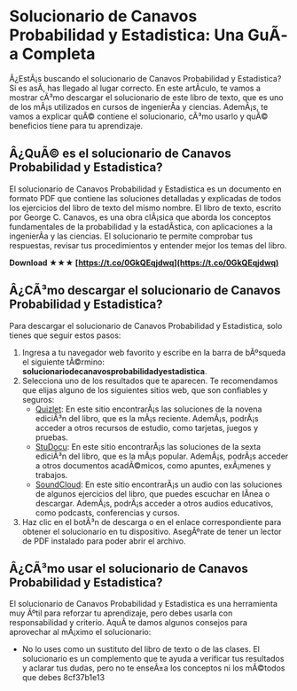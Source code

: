 
 
# Solucionario de Canavos Probabilidad y Estadistica: Una GuÃ­a Completa
  
Â¿EstÃ¡s buscando el solucionario de Canavos Probabilidad y Estadistica? Si es asÃ­, has llegado al lugar correcto. En este artÃ­culo, te vamos a mostrar cÃ³mo descargar el solucionario de este libro de texto, que es uno de los mÃ¡s utilizados en cursos de ingenierÃ­a y ciencias. AdemÃ¡s, te vamos a explicar quÃ© contiene el solucionario, cÃ³mo usarlo y quÃ© beneficios tiene para tu aprendizaje.
  
## Â¿QuÃ© es el solucionario de Canavos Probabilidad y Estadistica?
  
El solucionario de Canavos Probabilidad y Estadistica es un documento en formato PDF que contiene las soluciones detalladas y explicadas de todos los ejercicios del libro de texto del mismo nombre. El libro de texto, escrito por George C. Canavos, es una obra clÃ¡sica que aborda los conceptos fundamentales de la probabilidad y la estadÃ­stica, con aplicaciones a la ingenierÃ­a y las ciencias. El solucionario te permite comprobar tus respuestas, revisar tus procedimientos y entender mejor los temas del libro.
 
**Download ★★★ [https://t.co/0GkQEqjdwq](https://t.co/0GkQEqjdwq)**


  
## Â¿CÃ³mo descargar el solucionario de Canavos Probabilidad y Estadistica?
  
Para descargar el solucionario de Canavos Probabilidad y Estadistica, solo tienes que seguir estos pasos:
  
1. Ingresa a tu navegador web favorito y escribe en la barra de bÃºsqueda el siguiente tÃ©rmino: **solucionariodecanavosprobabilidadyestadistica**.
2. Selecciona uno de los resultados que te aparecen. Te recomendamos que elijas alguno de los siguientes sitios web, que son confiables y seguros:
    - [Quizlet](https://quizlet.com/explanations/textbook-solutions/probabilidad-y-estadistica-para-ingenieros-y-ciencias-9th-edition-9786073214179): En este sitio encontrarÃ¡s las soluciones de la novena ediciÃ³n del libro, que es la mÃ¡s reciente. AdemÃ¡s, podrÃ¡s acceder a otros recursos de estudio, como tarjetas, juegos y pruebas.
    - [StuDocu](https://www.studocu.com/en-us/document/brooklyn-college/calculus-i/solucionario-canavos/28004536): En este sitio encontrarÃ¡s las soluciones de la sexta ediciÃ³n del libro, que es la mÃ¡s popular. AdemÃ¡s, podrÃ¡s acceder a otros documentos acadÃ©micos, como apuntes, exÃ¡menes y trabajos.
    - [SoundCloud](https://soundcloud.com/kavinavihaanu/solucionario-de-canavos-probabilidad-y-estadistica): En este sitio encontrarÃ¡s un audio con las soluciones de algunos ejercicios del libro, que puedes escuchar en lÃ­nea o descargar. AdemÃ¡s, podrÃ¡s acceder a otros audios educativos, como podcasts, conferencias y cursos.
3. Haz clic en el botÃ³n de descarga o en el enlace correspondiente para obtener el solucionario en tu dispositivo. AsegÃºrate de tener un lector de PDF instalado para poder abrir el archivo.

## Â¿CÃ³mo usar el solucionario de Canavos Probabilidad y Estadistica?
  
El solucionario de Canavos Probabilidad y Estadistica es una herramienta muy Ãºtil para reforzar tu aprendizaje, pero debes usarla con responsabilidad y criterio. AquÃ­ te damos algunos consejos para aprovechar al mÃ¡ximo el solucionario:

- No lo uses como un sustituto del libro de texto o de las clases. El solucionario es un complemento que te ayuda a verificar tus resultados y aclarar tus dudas, pero no te enseÃ±a los conceptos ni los mÃ©todos que debes 8cf37b1e13


